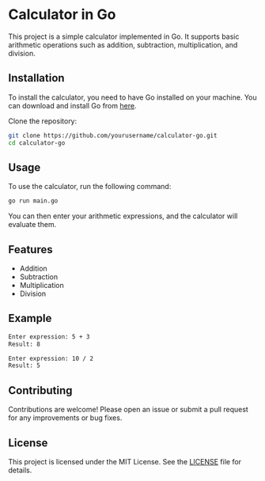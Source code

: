 # Calculator in Go

This project is a simple calculator implemented in Go. It supports basic arithmetic operations such as addition, subtraction, multiplication, and division.

## Installation

To install the calculator, you need to have Go installed on your machine. You can download and install Go from [here](https://golang.org/dl/).

Clone the repository:

```sh
git clone https://github.com/yourusername/calculator-go.git
cd calculator-go
```

## Usage

To use the calculator, run the following command:

```sh
go run main.go
```

You can then enter your arithmetic expressions, and the calculator will evaluate them.

## Features

- Addition
- Subtraction
- Multiplication
- Division

## Example

```sh
Enter expression: 5 + 3
Result: 8

Enter expression: 10 / 2
Result: 5
```

## Contributing

Contributions are welcome! Please open an issue or submit a pull request for any improvements or bug fixes.

## License

This project is licensed under the MIT License. See the [LICENSE](LICENSE) file for details.